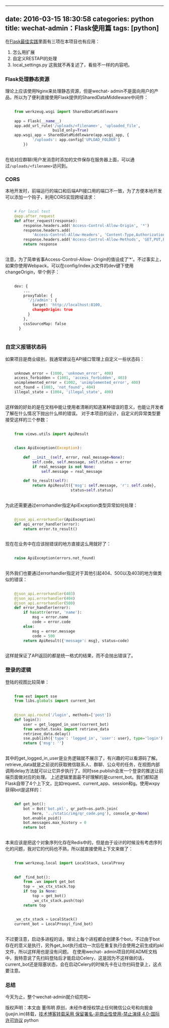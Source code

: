 
---
date: 2016-03-15 18:30:58
categories: python
title: wechat-admin：Flask使用篇
tags: [python]
---
在[Flask最佳实践](https://zhuanlan.zhihu.com/p/22774028)里面有三项在本项目也有应用：
  1. 怎么用扩展
  2. 自定义RESTAPI的处理
  3. local_settings.py
这我就不再复述了，看些不一样的内容吧。
### Flask处理静态资源
理论上应该使用Nginx来处理静态资源，但是wechat-
admin不是面向用户的产品，所以为了便利直接使用Flask提供的SharedDataMiddleware中间件：

``` python    
    
    from werkzeug.wsgi import SharedDataMiddleware  
      
    app = Flask(__name__)  
    app.add_url_rule('/uploads/<filename>', 'uploaded_file',  
                     build_only=True)  
    app.wsgi_app = SharedDataMiddleware(app.wsgi_app, {  
            '/uploads': app.config['UPLOAD_FOLDER']  
        })  
      
```
  
在给对应群聊/用户发消息时添加的文件保存在服务器上面，可以通过`/uploads/<filename>`访问到。
### CORS
本地开发时，前端运行的端口和后端API接口用的端口不一致，为了方便本地开发可以添加一个钩子，利用CORS实现跨域请求：

``` python    
    
    # For local test  
    @app.after_request  
    def after_request(response):  
        response.headers.add('Access-Control-Allow-Origin', '*')  
        response.headers.add(  
            'Access-Control-Allow-Headers', 'Content-Type,Authorization')  
        response.headers.add('Access-Control-Allow-Methods', 'GET,PUT,POST,DELETE')  
        return response  
      
```
  
注意，为了简单省事Access-Control-Allow-
Origin的值设成了’*’。不过事实上，如果你使用Webpack，可以在config/index.js文件的dev键下使用changeOrigin，举个例子：

``` python    
    
    dev: {  
        ...  
        proxyTable: {  
          '/j/admin': {  
            target: 'http://localhost:8100,  
            changeOrigin: true  
          }  
        },  
        cssSourceMap: false  
      }  
      
```
  
### 自定义报错状态码
如果项目是商业级别，我通常建议在API接口管理上自定义一些状态码：

``` python    
    
    unknown_error = (1000, 'unknown_error', 400)  
    access_forbidden = (1001, 'access_forbidden', 403)  
    unimplemented_error = (1002, 'unimplemented_error', 400)  
    not_found = (1003, 'not_found', 404)  
    illegal_state = (1004, 'illegal_state', 400)  
      
```
  
这样做的好处的是在文档中能让使用者清晰的知道某种错误的意义，也能让开发者了解在什么情况下抛出什么样的错误。
对于本项目的设计，自定义的异常类型要接受这样的三个参数：

``` python    
    
    from views.utils import ApiResult  
      
      
    class ApiException(Exception):  
      
        def __init__(self, error, real_message=None):  
            self.code, self.message, self.status = error  
            if real_message is not None:  
                self.message = real_message  
      
        def to_result(self):  
            return ApiResult({'msg': self.message, 'r': self.code},  
                             status=self.status)  
      
```
  
为此还需要通过errorhandler指定ApiException类型异常如何处理：

``` python    
    
    @json_api.errorhandler(ApiException)  
    def api_error_handler(error):  
        return error.to_result()  
      
```
  
现在在业务中在应该抛错误的地方直接这么用就好了：

``` python    
    
    raise ApiException(errors.not_found)  
      
```
  
另外我们也要通过errorhandler指定对于其他引起404、500以及403的地方做类似的错误：

``` python    
    
    @json_api.errorhandler(403)  
    @json_api.errorhandler(404)  
    @json_api.errorhandler(500)  
    def error_handler(error):  
        if hasattr(error, 'name'):  
            msg = error.name  
            code = error.code  
        else:  
            msg = error.message  
            code = 500  
        return ApiResult({'message': msg}, status=code)  
      
```
  
这样就保证了API返回的都是统一格式的结果，而不会抛出错误了。
### 登录的逻辑
登陆的视图比较简单：

``` python    
    
    from ext import sse  
    from libs.globals import current_bot  
      
      
    @json_api.route('/login', methods=['post'])  
    def login():  
        user = get_logged_in_user(current_bot)  
        from wechat.tasks import retrieve_data  
        retrieve_data.delay()  
        sse.publish({'type': 'logged_in', 'user': user}, type='login')  
        return {'msg': ''}  
      
```
  
其中的get_logged_in_user是业务逻辑就不展示了，有兴趣的可以看源码了解。retrieve_data就是之前说的获取微信联系人、群聊、公众号的任务，在视图内部调用delay方法就可以让它异步执行了。同时sse.publish会发一个登录的推送让前端页面做对应的处理。
上述逻辑里面最不好理解的是current_bot。我们都知道Flask自带了4个上下文，比如request、current_app、session和g。使用wxpy获得bot是这样的：

``` python    
    
    def get_bot():  
        bot = Bot('bot.pkl', qr_path=os.path.join(  
            here, '../static/img/qr_code.png'), console_qr=None)  
        bot.enable_puid()  
        bot.messages.max_history = 0  
        return bot  
      
```
  
本来应该是把这个对象序列化存在Redis中的，但是由于设计的时候没有考虑序列化的问题，我对它的代码也不熟，所以就直接使用上下文来做了：

``` python    
    
    from werkzeug.local import LocalStack, LocalProxy  
      
      
    def _find_bot():  
        from .wx import get_bot  
        top = _wx_ctx_stack.top  
        if top is None:  
            top = get_bot()  
            _wx_ctx_stack.push(top)  
        return top  
      
      
    _wx_ctx_stack = LocalStack()  
    current_bot = LocalProxy(_find_bot)  
      
```
  
不过要注意，启动多进程的话，理论上每个进程都会创建多个bot，不过由于bot存在的意义是执行，另外get_bot执行成功一次后在重复执行会使用之前生成的pkl文件，所以这样用也是没有问题。
在使用wechat-
admin项目的README文档中，我特意说了先扫码登陆后才能启动Celery，这是因为不这样做的话，current_bot还是阻塞状态，会在启动Celery的时候先卡在让你扫码登录上，这点要注意。
### 总结
今天为止，整个wechat-admin就介绍完啦~

版权声明：本文由 董伟明 原创，未经作者授权禁止任何微信公众号和向掘金(juejin.im)转载，[技术博客转载采用 保留署名-非商业性使用-禁止演绎 4.0-国际许可协议](https://creativecommons.org/licenses/by-nc-nd/4.0/deed.zh)
python

